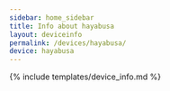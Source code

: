 ```yaml
---
sidebar: home_sidebar
title: Info about hayabusa
layout: deviceinfo
permalink: /devices/hayabusa/
device: hayabusa
---
```

{% include templates/device_info.md %}
